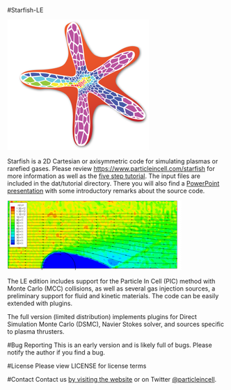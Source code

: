 #Starfish-LE

![Starfish logo](starfish.png)

Starfish is a 2D Cartesian or axisymmetric code for simulating plasmas or rarefied gases. 
Please review https://www.particleincell.com/starfish for more information as well as
the [five step tutorial](https://www.particleincell.com/2012/starfish-tutorial-part1/).
The input files are included in the dat/tutorial directory. There you will also find
a [PowerPoint presentation](dat/tutorial/starfish-code-overview.pdf) with some introductory remarks about the source code.

![Number Density](nd-400x160.png)

The LE edition includes support for the Particle In Cell (PIC) method with Monte Carlo (MCC) collisions,
as well as several gas injection sources, a preliminary support for fluid and kinetic materials. The
code can be easily extended with plugins. 

The full version (limited distribution) implements plugins for Direct Simulation Monte Carlo (DSMC),
Navier Stokes solver, and sources specific to plasma thrusters.

#Bug Reporting
This is an early version and is likely full of bugs. Please notify the author if you find a bug.

#License
Please view LICENSE for license terms

#Contact
Contact us [by visiting the website](https://www.particleincell.com/contact/) 
or on Twitter [@particleincell](https://twitter.com/particleincell).



